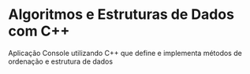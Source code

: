 # Algoritmos e Estruturas de Dados com C++
Aplicação Console utilizando C++ que define e implementa métodos de ordenação e estrutura de dados

